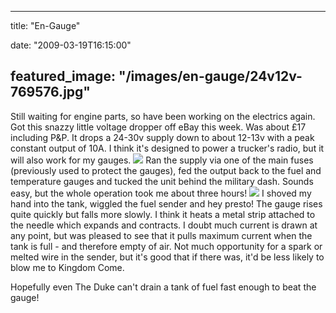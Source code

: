 
---
title: "En-Gauge"

date: "2009-03-19T16:15:00"

featured_image: "/images/en-gauge/24v12v-769576.jpg"
---


Still waiting for engine parts, so have been working on the electrics again.  Got this snazzy little voltage dropper off eBay this week.  Was about £17 including P&P.  It drops a 24-30v supply down to about 12-13v with a peak constant output of 10A.  I think it's designed to power a trucker's radio, but it will also work for my gauges.
<a href="http://danandtheduke.co.uk/uploaded_images/24v12v-769578.jpg"><img src="/images/en-gauge/24v12v-769576.jpg"/></a>
Ran the supply via one of the main fuses (previously used to protect the gauges), fed the output back to the fuel and temperature gauges and tucked the unit behind the military dash.  Sounds easy, but the whole operation took me about three hours!
<a href="http://danandtheduke.co.uk/uploaded_images/gauges-769643.jpg"><img src="/images/en-gauge/gauges-769610.jpg"/></a>
I shoved my hand into the tank, wiggled the fuel sender and hey presto!  The gauge rises quite quickly but falls more slowly.  I think it heats a metal strip attached to the needle which expands and contracts.  I doubt much current is drawn at any point, but was pleased to see that it pulls maximum current when the tank is full - and therefore empty of air.  Not much opportunity for a spark or melted wire in the sender, but it's good that if there was, it'd be less likely to blow me to Kingdom Come.

Hopefully even The Duke can't drain a tank of fuel fast enough to beat the gauge!